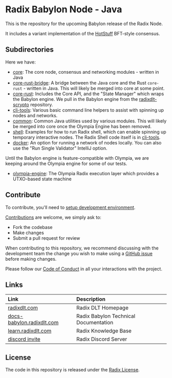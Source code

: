 # Radix Babylon Node - Java

This is the repository for the upcoming Babylon release of the Radix Node.

It includes a variant implementation of the [HotStuff](https://arxiv.org/abs/1803.05069) BFT-style consensus.

## Subdirectories

Here we have:

- [core](core): The core node, consensus and networking modules - written in Java
- [core-rust-bridge](core-rust-bridge): A bridge between the Java core and the Rust `core-rust` - written in Java.
  This will likely be merged into core at some point.
- [core-rust](core-rust): Includes the Core API, and the "State Manager" which wraps the Babylon engine.
  We pull in the Babylon engine from the [radixdlt-scrypto](https://github.com/radixdlt/radixdlt-scrypto) repository.
- [cli-tools](cli-tools): Various basic command line helpers to assist with spinning up nodes and networks.
- [common](common): Common Java utilities used by various modules. This will likely be merged into core
  once the Olympia Engine has been removed.
- [shell](shell): Examples for how to run Radix shell, which can enable spinning up temporary interactive
   nodes. The Radix Shell code itself is in [cli-tools](cli-tools).
- [docker](docker): An option for running a network of nodes locally. You can also use the "Run Single Validator" IntelliJ option.

Until the Babylon engine is feature-compatible with Olympia, we are keeping around the Olympia engine for
some of our tests.

- [olympia-engine](olympia-engine): The Olympia Radix execution layer which provides a UTXO-based state machine

## Contribute

To contribute, you'll need to [setup development environment](docs/development/README.md).

[Contributions](CONTRIBUTING.md) are welcome, we simply ask to:

* Fork the codebase
* Make changes
* Submit a pull request for review

When contributing to this repository, we recommend discussing with the development team the change you wish to make using a [GitHub issue](https://github.com/radixdlt/radixdlt/issues) before making changes.

Please follow our [Code of Conduct](CODE_OF_CONDUCT.md) in all your interactions with the project.

## Links

| Link | Description |
| :----- | :------ |
[radixdlt.com](https://radixdlt.com/) | Radix DLT Homepage
[docs-babylon.radixdlt.com](https://docs-babylon.radixdlt.com/) | Radix Babylon Technical Documentation
[learn.radixdlt.com](https://learn.radixdlt.com/) | Radix Knowledge Base
[discord invite](https://discord.com/invite/WkB2USt) | Radix Discord Server

## License

The code in this repository is released under the [Radix License](LICENSE).
